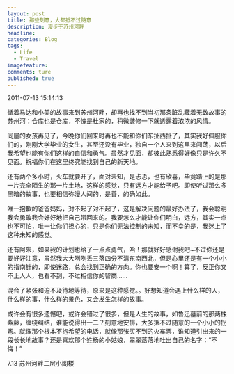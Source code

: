 ```yaml
---
layout: post  
title: 那些刻意，大都抵不过随意  
description: 漫步于苏州河畔      
headline: 
categories: Blog  
tags: 
  - Life  
  - Travel
imagefeature:  
comments: ture  
published: true  
---
```



2011-07-13 15:14:13

循着马达和小美的故事来到苏州河畔，却再也找不到当初那条脏乱藏着无数故事的苏州河；仓库也是仓库，不愧是杜家的，稍微装修一下就透露着浓浓的风情。

同屋的女孩再见了，今晚你们回来时再也不能和你们东扯西扯了，其实我好佩服你们的，刚刚大学毕业的女生，甚至还没有毕业，独自一个人来到这里来闯荡，以后我希望也能有你们这样的自信和勇气。虽然才见面，却彼此熟悉得好像只是许久不见面。祝福你们在这里终究能找到自己的新天地。

还有两个多小时，火车就要开了，面对未知，是忐忑，也有欣喜，毕竟踏上的是那一片完全陌生的那一片土地，这样的感觉，只有远方才能给予吧。即使听过那么多黑暗的故事，也要相信弥漫人间的，是善，的确如此。

唯一抱歉的爸爸妈妈，对不起了对不起了，这是解决问题的最好办法了，我会聪明我会勇敢我会好好地把自己带回来的。我要怎么才能让你们明白，远方，其实一点也不可怕，唯一让你们担心的，只是你们无法控制的未知，而不幸的是，我迷上了这种未知的感觉。

还有阿朱，如果我的计划也给了一点点勇气，哈！那就好好感谢我吧~不过你还是要好好注意，虽然我大大咧咧丢三落四分不清东南西北，但是心里还是有一个小小的指南针的，即使迷路，总会找到正确的方向。你也要安一个啊！算了，反正你又不上人人，也看不到，不过相信你的智商……

混合了紧张和迫不及待地等待，原来是这种感觉。。好想知道会遇上什么样的人，什么样的事，什么样的景色，又会发生怎样的故事。

或许会有很多遗憾吧，或许会错过了很多，但是人生的故事，如鲁迅墓前的那两株紫藤，缠绕纠结，谁能说得出一二？刻意地安排，大多抵不过随意的一个小小的拐弯。就像那个根本不抱希望的电话，就像那张买不到的火车票，谁知道引出来的一段长长地故事？还是喜欢那个姓杨的小姑娘，翠翠落落地吐出自己的名字：“不悔！”

7.13 苏州河畔二层小阁楼